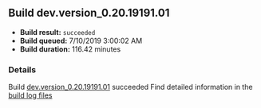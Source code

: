 ## Build dev.version_0.20.19191.01
- **Build result:** `succeeded`
- **Build queued:** 7/10/2019 3:00:02 AM
- **Build duration:** 116.42 minutes
### Details
Build [dev.version_0.20.19191.01](https://winappstudio.visualstudio.com/web/build.aspx?pcguid=a4ef43be-68ce-4195-a619-079b4d9834c2&builduri=vstfs%3a%2f%2f%2fBuild%2fBuild%2f29394) succeeded
Find detailed information in the [build log files](https://uwpctdiags.blob.core.windows.net/buildlogs/dev.version_0.20.19191.01_logs.zip)
